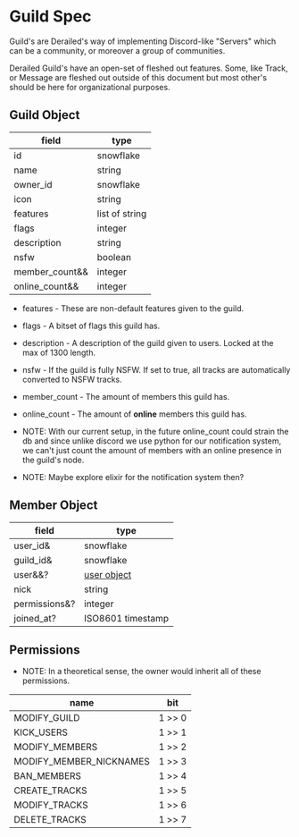# Guild Spec
Guild's are Derailed's way of implementing Discord-like "Servers" which can be a community, or moreover a group of communities.

Derailed Guild's have an open-set of fleshed out features. 
Some, like Track, or Message are fleshed out outside of this document but most other's should be here for organizational purposes.

## Guild Object

| field             | type              |
| ----------------- | ----------------- |
| id                | snowflake         |
| name              | string            |
| owner_id          | snowflake         |
| icon              | string            |
| features          | list of string    |
| flags             | integer           |
| description       | string            |
| nsfw              | boolean           |
| member_count&&    | integer           |
| online_count&&    | integer           |

* features - These are non-default features given to the guild.
* flags - A bitset of flags this guild has.
* description - A description of the guild given to users. Locked at the max of 1300 length.
* nsfw - If the guild is fully NSFW. If set to true, all tracks are automatically converted to NSFW tracks.
* member_count - The amount of members this guild has.
* online_count - The amount of **online** members this guild has.


* NOTE: With our current setup, 
in the future online_count could strain the db and since unlike discord we use
python for our notification system, we can't just count the amount of members with an online presence in the guild's node.

* NOTE: Maybe explore elixir for the notification system then?

## Member Object

| field         | type                                  |
| ------------- | ------------------------------------- |
| user_id&      | snowflake                             |
| guild_id&     | snowflake                             |
| user&&?       | [user object](./user.md#user-object)  |
| nick          | string                                |
| permissions&? | integer                               |
| joined_at?    | ISO8601 timestamp                     |


## Permissions

* NOTE: In a theoretical sense, the owner would inherit all of these permissions.

| name                      | bit    |
| ------------------------- | ------ |
| MODIFY_GUILD              | 1 >> 0 |
| KICK_USERS                | 1 >> 1 |
| MODIFY_MEMBERS            | 1 >> 2 |
| MODIFY_MEMBER_NICKNAMES   | 1 >> 3 |
| BAN_MEMBERS               | 1 >> 4 |
| CREATE_TRACKS             | 1 >> 5 |
| MODIFY_TRACKS             | 1 >> 6 |
| DELETE_TRACKS             | 1 >> 7 |
